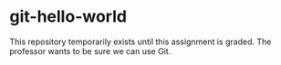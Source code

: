 # git-hello-world

This repository temporarily exists until this assignment is graded. The professor wants to be sure we can use Git.

